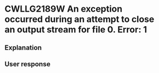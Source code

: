 # CWLLG2189W An exception occurred during an attempt to close an output stream for file 0. Error: 1

## Explanation

## User response